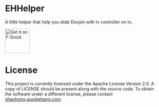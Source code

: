 # EHHelper
A little helper that help you slide Douyin with tv controller on tv.

[<img src="https://fdroid.gitlab.io/artwork/badge/get-it-on.png"
     alt="Get it on F-Droid"
     height="80">](https://f-droid.org/packages/com.ehang.ehhelper/)

# License
This project is currently licensed under the Apache License Version 2.0. A copy of LICENSE should be present along with the source code. To obtain the software under a different license, please contact shaohong.guo@ehang.com.
